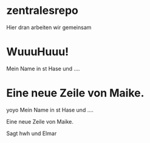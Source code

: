 zentralesrepo
=============

Hier dran arbeiten wir gemeinsam


WuuuHuuu!
=======
Mein Name in st Hase und ....

Eine neue Zeile von Maike.
=======
yoyo
Mein Name in st Hase und ....

Eine neue Zeile von Maike.

Sagt hwh
und Elmar

